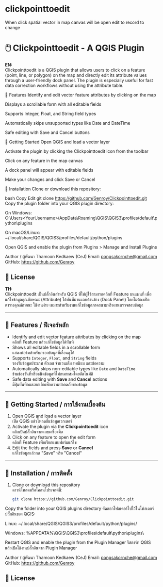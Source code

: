 # clickpointtoedit
When click spatial vector in map canvas will be open edit to record to change 

# 🖱️ Clickpointtoedit - A QGIS Plugin

**EN:**  
Clickpointtoedit is a QGIS plugin that allows users to click on a feature (point, line, or polygon) on the map and directly edit its attribute values through a user-friendly dock panel. The plugin is especially useful for fast data correction workflows without using the attribute table.

🔧 Features
Identify and edit vector feature attributes by clicking on the map

Displays a scrollable form with all editable fields

Supports Integer, Float, and String field types

Automatically skips unsupported types like Date and DateTime

Safe editing with Save and Cancel buttons

🚀 Getting Started
Open QGIS and load a vector layer

Activate the plugin by clicking the Clickpointtoedit icon from the toolbar

Click on any feature in the map canvas

A dock panel will appear with editable fields

Make your changes and click Save or Cancel

📁 Installation
Clone or download this repository:

bash
Copy
Edit
git clone https://github.com/Genroy/Clickpointtoedit.git
Copy the plugin folder into your QGIS plugin directory:

On Windows:
C:\Users\<YourUsername>\AppData\Roaming\QGIS\QGIS3\profiles\default\python\plugins

On macOS/Linux:
~/.local/share/QGIS/QGIS3/profiles/default/python/plugins

Open QGIS and enable the plugin from Plugins > Manage and Install Plugins


Author / ผู้พัฒนา
Thamoon Kedkaew (CeJ)
Email: pongsakornche@gmail.com
GitHub: https://github.com/Genroy

📝 License
-

**TH:**  
Clickpointtoedit เป็นปลั๊กอินสำหรับ QGIS ที่ให้ผู้ใช้สามารถคลิกที่ Feature บนแผนที่ เพื่อแก้ไขข้อมูลคุณลักษณะ (Attribute) ได้ทันทีผ่านแถบด้านข้าง (Dock Panel) โดยไม่ต้องเปิดตารางคุณลักษณะ ใช้งานง่าย เหมาะสำหรับงานแก้ไขข้อมูลภาคสนามหรืองานตรวจสอบข้อมูล

---

## 🔧 Features / ฟีเจอร์หลัก

- Identify and edit vector feature attributes by clicking on the map  
  คลิกที่ Feature แล้วแก้ไขข้อมูลได้ทันที
- Shows all editable fields in a scrollable form  
  แสดงฟอร์มสำหรับกรอกข้อมูลที่เลื่อนดูได้
- Supports `Integer`, `Float`, and `String` fields  
  รองรับข้อมูลประเภท ตัวเลข จำนวนเต็ม ทศนิยม และข้อความ
- Automatically skips non-editable types like `Date` and `DateTime`  
  ข้ามช่องวันที่หรือชนิดข้อมูลที่ไม่เหมาะสมโดยอัตโนมัติ
- Safe data editing with **Save** and **Cancel** actions  
  มีปุ่มบันทึกและยกเลิกเพื่อความปลอดภัยของข้อมูล

---

## 🚀 Getting Started / การใช้งานเบื้องต้น

1. Open QGIS and load a vector layer  
   เปิด QGIS แล้วโหลดชั้นข้อมูลเวกเตอร์
2. Activate the plugin via the **Clickpointtoedit** icon  
   คลิกเปิดปลั๊กอินจากแถบเครื่องมือ
3. Click on any feature to open the edit form  
   คลิกที่ Feature เพื่อเรียกแบบฟอร์มแก้ไข
4. Edit the fields and press **Save** or **Cancel**  
   แก้ไขข้อมูลแล้วกด "Save" หรือ "Cancel"

---

## 📁 Installation / การติดตั้ง

1. Clone or download this repository  
   ดาวน์โหลดหรือโคลนโปรเจกต์นี้:
   ```bash
   git clone https://github.com/Genroy/Clickpointtoedit.git

Copy the folder into your QGIS plugins directory
คัดลอกโฟลเดอร์ไปไว้ในโฟลเดอร์ปลั๊กอินของ QGIS:

Linux: ~/.local/share/QGIS/QGIS3/profiles/default/python/plugins/

Windows: %APPDATA%\QGIS\QGIS3\profiles\default\python\plugins\

Restart QGIS and enable the plugin from the Plugin Manager
รีสตาร์ท QGIS แล้วเปิดใช้งานปลั๊กอินจาก Plugin Manager


Author / ผู้พัฒนา
Thamoon Kedkaew (CeJ)
Email: pongsakornche@gmail.com
GitHub: https://github.com/Genroy

📝 License
-

